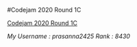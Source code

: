 #Codejam 2020 Round 1C

[Codejam 2020 Round 1C](https://codingcompetitions.withgoogle.com/codejam/round/000000000019fef4)

*My Username : prasanna2425*
*Rank : 8430*
